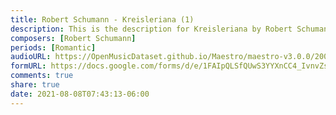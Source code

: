 ```yaml
---
title: Robert Schumann - Kreisleriana (1)
description: This is the description for Kreisleriana by Robert Schumann
composers: [Robert Schumann]
periods: [Romantic]
audioURL: https://OpenMusicDataset.github.io/Maestro/maestro-v3.0.0/2006/MIDI-Unprocessed_23_R1_2006_01-05_ORIG_MID--AUDIO_23_R1_2006_04_Track04_wav.midi
formURL: https://docs.google.com/forms/d/e/1FAIpQLSfQUwS3YYXnCC4_IvnvZsRKQGSjZ6BVjLTwiX_BTEczCne2sw/viewform
comments: true
share: true
date: 2021-08-08T07:43:13-06:00
---
```

